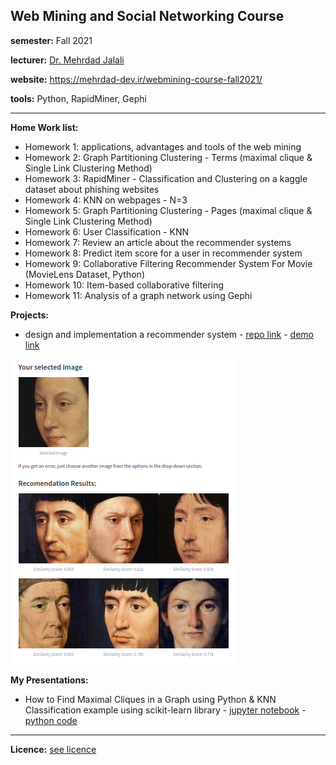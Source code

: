 ## Web Mining and Social Networking Course

**semester:**  Fall 2021

**lecturer:‌** [Dr. Mehrdad Jalali](https://scholar.google.com/citations?user=bRipP54AAAAJ&hl=en)

**website:** https://mehrdad-dev.ir/webmining-course-fall2021/

**tools:** Python, RapidMiner, Gephi

***

**Home Work list:**

- Homework 1: applications, advantages and tools of the web mining
- Homework 2: Graph Partitioning Clustering - Terms (maximal clique & Single Link Clustering Method)
- Homework 3: RapidMiner - Classification and Clustering on a kaggle dataset about phishing websites
- Homework 4: KNN on webpages - N=3
- Homework 5: Graph Partitioning Clustering - Pages (maximal clique & Single Link Clustering Method)
- Homework 6: User Classification - KNN
- Homework 7: Review an article about the recommender systems
- Homework 8: Predict item score for a user in recommender system
- Homework 9: Collaborative Filtering Recommender System For Movie (MovieLens Dataset, Python)
- Homework 10: Item-based collaborative filtering
- Homework 11: Analysis of a graph network using Gephi 


**Projects:**
- design and implementation a recommender system - [repo link](https://github.com/mehrdad-dev/Portrait-Painting-Recommendation) - [demo link](https://share.streamlit.io/mehrdad-dev/portrait-painting-recommendation/main/app.py)

![mehrdad mohammdian](/assets/project.png)


**My Presentations:**
- How to Find Maximal Cliques in a Graph using Python & ​KNN Classification example using scikit-learn library - [jupyter notebook](./presentations/presentation1.ipynb) - [python code](./presentations/presentation1.py)


***
**Licence:** [see licence](https://github.com/mehrdad-dev/webmining-course-fall2021/blob/main/LICENSE) 
